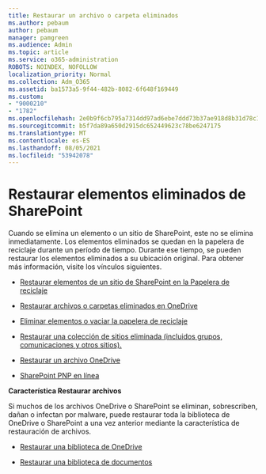 ```yaml
---
title: Restaurar un archivo o carpeta eliminados
ms.author: pebaum
author: pebaum
manager: pamgreen
ms.audience: Admin
ms.topic: article
ms.service: o365-administration
ROBOTS: NOINDEX, NOFOLLOW
localization_priority: Normal
ms.collection: Adm_O365
ms.assetid: ba1573a5-9f44-482b-8082-6f648f169449
ms.custom:
- "9000210"
- "1782"
ms.openlocfilehash: 2e0b9f6cb795a7314dd97ad6ebe7ddd73b37ae918d8b31d78c150945c8a9dfd1
ms.sourcegitcommit: b5f7da89a650d2915dc652449623c78be6247175
ms.translationtype: MT
ms.contentlocale: es-ES
ms.lasthandoff: 08/05/2021
ms.locfileid: "53942078"
---
```

# <a name="restore-deleted-items-from-sharepoint"></a>Restaurar elementos eliminados de SharePoint

Cuando se elimina un elemento o un sitio de SharePoint, este no se elimina inmediatamente. Los elementos eliminados se quedan en la papelera de reciclaje durante un período de tiempo. Durante ese tiempo, se pueden restaurar los elementos eliminados a su ubicación original. Para obtener más información, visite los vínculos siguientes.

- [Restaurar elementos de un sitio de SharePoint en la Papelera de reciclaje](https://support.microsoft.com/office/restore-items-in-the-recycle-bin-that-were-deleted-from-sharepoint-or-teams-6df466b6-55f2-4898-8d6e-c0dff851a0be)

- [Restaurar archivos o carpetas eliminados en OneDrive](https://support.office.com/article/Restore-deleted-files-or-folders-in-OneDrive-949ada80-0026-4db3-a953-c99083e6a84f)

- [Eliminar elementos o vaciar la papelera de reciclaje](https://support.office.com/article/delete-items-or-empty-the-recycle-bin-of-a-sharepoint-site-2e713599-d13e-40d6-96dc-66f0a366f74e#ID0EAADAAA=Online)

- [Restaurar una colección de sitios eliminada (incluidos grupos, comunicaciones y otros sitios).](https://docs.microsoft.com/sharepoint/restore-deleted-site-collection )

- [Restaurar un archivo OneDrive](https://docs.microsoft.com/onedrive/restore-deleted-onedrive)

- [SharePoint PNP en línea](https://docs.microsoft.com/powershell/sharepoint/sharepoint-pnp/sharepoint-pnp-cmdlets?view=sharepoint-ps)

**Característica Restaurar archivos**

Si muchos de los archivos OneDrive o SharePoint se eliminan, sobrescriben, dañan o infectan por malware, puede restaurar toda la biblioteca de OneDrive o SharePoint a una vez anterior mediante la característica de restauración de archivos.

- [Restaurar una biblioteca de OneDrive](https://support.office.com/article/restore-your-onedrive-fa231298-759d-41cf-bcd0-25ac53eb8a150)

- [Restaurar una biblioteca de documentos](https://support.office.com/article/restore-a-document-library-317791c3-8bd0-4dfd-8254-3ca90883d39a)

